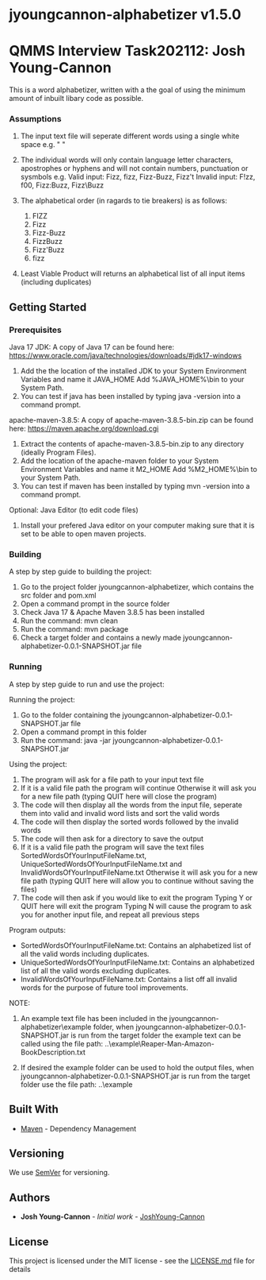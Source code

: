 # jyoungcannon-alphabetizer v1.5.0

# QMMS Interview Task202112: Josh Young-Cannon

This is a word alphabetizer, written with a the goal of using the minimum amount of inbuilt libary code as possible.

### Assumptions
1. The input text file will seperate different words using a single white space e.g. " "

2. The individual words will only contain language letter characters, apostrophes or hyphens and will not contain numbers, punctuation or sysmbols
   e.g. Valid input: Fizz, fizz, Fizz-Buzz, Fizz't
        Invalid input: F!zz, f00, Fizz:Buzz, Fizz\Buzz

3. The alphabetical order (in ragards to tie breakers) is as follows:
   1. FIZZ
   2. Fizz
   3. Fizz-Buzz
   4. FizzBuzz
   5. Fizz'Buzz
   6. fizz

4. Least Viable Product will returns an alphabetical list of all input items (including duplicates)

## Getting Started

### Prerequisites

Java 17 JDK:
A copy of Java 17 can be found here: https://www.oracle.com/java/technologies/downloads/#jdk17-windows

1. Add the the location of the installed JDK to your System Environment Variables and name it JAVA_HOME Add %JAVA_HOME%\bin to your System Path.
2. You can test if java has been installed by typing java -version into a command prompt.

apache-maven-3.8.5:
A copy of apache-maven-3.8.5-bin.zip can be found here: https://maven.apache.org/download.cgi

1. Extract the contents of apache-maven-3.8.5-bin.zip to any directory (ideally Program Files).
2. Add the location of the apache-maven folder to your System Environment Variables and name it M2_HOME Add %M2_HOME%\bin to your System Path.
3. You can test if maven has been installed by typing mvn -version into a command prompt.

Optional: Java Editor (to edit code files)

1. Install your prefered Java editor on your computer making sure that it is set to be able to open maven projects.

### Building

A step by step guide to building the project:

1. Go to the project folder jyoungcannon-alphabetizer, which contains the src folder and pom.xml
2. Open a command prompt in the source folder
3. Check Java 17 & Apache Maven 3.8.5 has been installed
4. Run the command: mvn clean
5. Run the command: mvn package
6. Check a target folder and contains a newly made jyoungcannon-alphabetizer-0.0.1-SNAPSHOT.jar file

### Running

A step by step guide to run and use the project:

Running the project:
1. Go to the folder containing the jyoungcannon-alphabetizer-0.0.1-SNAPSHOT.jar file
2. Open a command prompt in this folder
3. Run the command: java -jar jyoungcannon-alphabetizer-0.0.1-SNAPSHOT.jar

Using the project:
1. The program will ask for a file path to your input text file
2. If it is a valid file path the program will continue
   Otherwise it will ask you for a new file path (typing QUIT here will close the program)
3. The code will then display all the words from the input file, seperate them into valid and invalid word lists and sort the valid words
4. The code will then display the sorted words followed by the invalid words
5. The code will then ask for a directory to save the output
6. If it is a valid file path the program will save the text files SortedWordsOfYourInputFileName.txt, UniqueSortedWordsOfYourInputFileName.txt and InvalidWordsOfYourInputFileName.txt
   Otherwise it will ask you for a new file path (typing QUIT here will allow you to continue without saving the files)
7. The code will then ask if you would like to exit the program
   Typing Y or QUIT here will exit the program
   Typing N will cause the program to ask you for another input file, and repeat all previous steps

Program outputs:
- SortedWordsOfYourInputFileName.txt: Contains an alphabetized list of all the valid words including duplicates.
- UniqueSortedWordsOfYourInputFileName.txt: Contains an alphabetized list of all the valid words excluding duplicates.
- InvalidWordsOfYourInputFileName.txt: Contains a list off all invalid words for the purpose of future tool improvements.

NOTE: 
1. An example text file has been included in the jyoungcannon-alphabetizer\example folder, when jyoungcannon-alphabetizer-0.0.1-SNAPSHOT.jar is run from the target folder the example text can be called using the file path:
..\example\Reaper-Man-Amazon-BookDescription.txt

2. If desired the example folder can be used to hold the output files, when jyoungcannon-alphabetizer-0.0.1-SNAPSHOT.jar is run from the target folder use the file path: 
..\example

## Built With

* [Maven](https://maven.apache.org/) - Dependency Management

## Versioning
We use [SemVer](http://semver.org/) for versioning.

## Authors

* **Josh Young-Cannon** - *Initial work* - [JoshYoung-Cannon](https://github.com/JoshYoung-Cannon)

## License

This project is licensed under the MIT license - see the [LICENSE.md](LICENSE.md) file for details 
